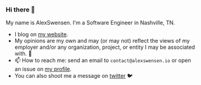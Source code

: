 ### Hi there 👋

My name is AlexSwensen. I'm a Software Engineer in Nashville, TN.


<!--[![Anurag's GitHub stats](https://github-readme-stats.vercel.app/api?username=alexswensen&count_private=true&theme=dracula&show_icons=true)](https://github.com/anuraghazra/github-readme-stats)-->

- I blog on [my website](https://alexswensen.io).
- My opinions are my own and may (or may not) reflect the views of my employer and/or any organization, project, or entity I may be associated with. 🙂
- 📫 How to reach me: send an email to `contact@alexswensen.io` or open an issue on [my profile](https://github.com/AlexSwensen/AlexSwensen).
- You can also shoot me a message on [twitter](https://twitter.com/_alexswensen) 🐦

<!--
**AlexSwensen/AlexSwensen** is a ✨ _special_ ✨ repository because its `README.md` (this file) appears on your GitHub profile.

Here are some ideas to get you started:

- 🔭 I’m currently working on ...
- 🌱 I’m currently learning ...
- 👯 I’m looking to collaborate on ...
- 🤔 I’m looking for help with ...
- 💬 Ask me about ...
- 📫 How to reach me: ...
- 😄 Pronouns: ...
- ⚡ Fun fact: ...
-->
